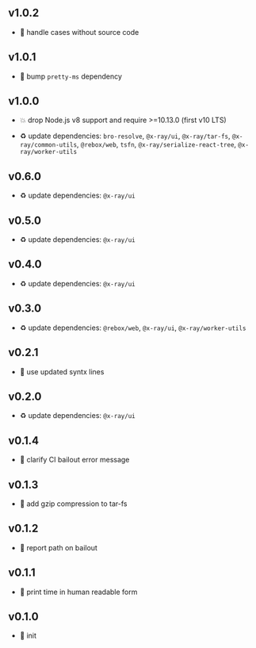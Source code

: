 ## v1.0.2

* 🐞 handle cases without source code

## v1.0.1

* 🐞 bump `pretty-ms` dependency

## v1.0.0

* 💥 drop Node.js v8 support and require >=10.13.0 (first v10 LTS)

* ♻️ update dependencies: `bro-resolve`, `@x-ray/ui`, `@x-ray/tar-fs`, `@x-ray/common-utils`, `@rebox/web`, `tsfn`, `@x-ray/serialize-react-tree`, `@x-ray/worker-utils`

## v0.6.0

* ♻️ update dependencies: `@x-ray/ui`

## v0.5.0

* ♻️ update dependencies: `@x-ray/ui`

## v0.4.0

* ♻️ update dependencies: `@x-ray/ui`

## v0.3.0

* ♻️ update dependencies: `@rebox/web`, `@x-ray/ui`, `@x-ray/worker-utils`

## v0.2.1

* 🐞 use updated syntx lines

## v0.2.0

* ♻️ update dependencies: `@x-ray/ui`

## v0.1.4

* 🐞 clarify CI bailout error message

## v0.1.3

* 🐞 add gzip compression to tar-fs

## v0.1.2

* 🐞 report path on bailout

## v0.1.1

* 🐞 print time in human readable form

## v0.1.0

* 🐣 init
